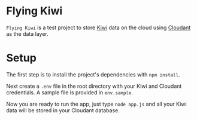 # Flying Kiwi
`Flying Kiwi` is a test project to store [Kiwi](http://kiwiwearables.com) data
on the cloud using [Cloudant](https://cloudant.com/) as the data layer.

# Setup
The first step is to install the project's dependencies with `npm install`.

Next create a `.env` file in the root directory with your Kiwi and Cloudant
credentials. A sample file is provided in `env.sample`.

Now you are ready to run the app, just type `node app.js` and all your Kiwi
data will be stored in your Cloudant database.
